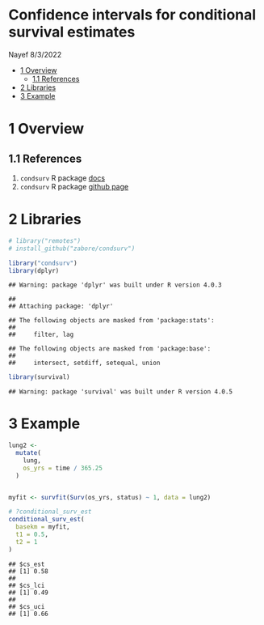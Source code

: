 Confidence intervals for conditional survival estimates
================
Nayef
8/3/2022

-   [1 Overview](#overview)
    -   [1.1 References](#references)
-   [2 Libraries](#libraries)
-   [3 Example](#example)

# 1 Overview

## 1.1 References

1.  `condsurv` R package [docs](https://www.emilyzabor.com/condsurv/)
2.  `condsurv` R package [github
    page](https://github.com/zabore/condsurv)

# 2 Libraries

``` r
# library("remotes")
# install_github("zabore/condsurv")

library("condsurv")
library(dplyr)
```

    ## Warning: package 'dplyr' was built under R version 4.0.3

    ## 
    ## Attaching package: 'dplyr'

    ## The following objects are masked from 'package:stats':
    ## 
    ##     filter, lag

    ## The following objects are masked from 'package:base':
    ## 
    ##     intersect, setdiff, setequal, union

``` r
library(survival)
```

    ## Warning: package 'survival' was built under R version 4.0.5

# 3 Example

``` r
lung2 <- 
  mutate(
    lung,
    os_yrs = time / 365.25
  )


myfit <- survfit(Surv(os_yrs, status) ~ 1, data = lung2)

# ?conditional_surv_est
conditional_surv_est(
  basekm = myfit,
  t1 = 0.5, 
  t2 = 1
)
```

    ## $cs_est
    ## [1] 0.58
    ## 
    ## $cs_lci
    ## [1] 0.49
    ## 
    ## $cs_uci
    ## [1] 0.66
